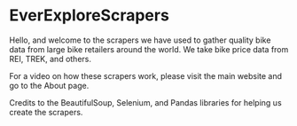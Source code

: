 # EverExploreScrapers

Hello, and welcome to the scrapers we have used to gather quality bike data from large bike retailers around the world. We take bike price data from REI, TREK, and others.

For a video on how these scrapers work, please visit the main website and go to the About page.

Credits to the BeautifulSoup, Selenium, and Pandas libraries for helping us create the scrapers.
